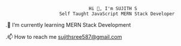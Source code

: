
                                   Hi 👋, I'm SUJITH S
                        Self Taught JavaScript MERN Stack Developer
        
.🌱 I’m currently learning MERN Stack Development

.📫 How to reach me sujithsree587@gmail.com







<!---
looser40/looser40 is a ✨ special ✨ repository because its `README.md` (this file) appears on your GitHub profile.
You can click the Preview link to take a look at your changes.
--->
